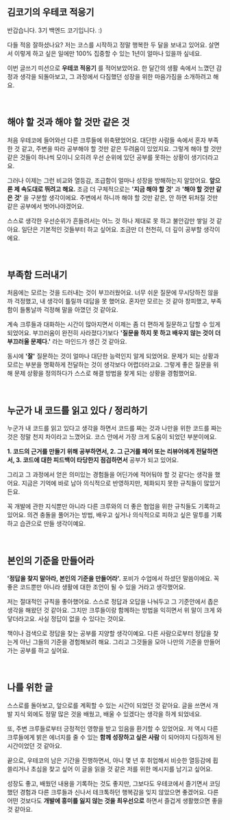 ## 김코기의 우테코 적응기

반갑습니다. 3기 백엔드 코기입니다. :)

다들 적응 잘하셨나요? 저는 코스를 시작하고 정말 행복한 두 달을 보내고 있어요. 살면서 이렇게 하고 싶은 일에만 100% 집중할 수 있는 1년이 얼마나 있을까 싶네요.

이번 글쓰기 미션으로 __우테코 적응기__ 를 적어보았어요. 한 달간의 생활 속에서 느꼈던 감정과 생각을 되돌아보고, 그 과정에서 다짐했던 성장을 위한 마음가짐을 소개하려고 해요.

<br>

## 해야 할 것과 해야 할 것만 같은 것

처음 우테코에 들어와선 다른 크루들에 위축됐었어요. 대단한 사람들 속에서 혼자 부족한 것 같고, 주변을 따라 공부해야 할 것만 같은 두려움이 있었지요. 그렇게 해야 할 것만 같은 것들이 하나씩 모이니 오히려 우선 순위에 있던 공부를 못하는 상황이 생기더라고요.

그러나 이제는 그런 비교와 열등감, 조급함이 얼마나 성장을 방해하는지 알았어요. __앞으론 제 속도대로 뛰려고 해요.__ 조금 더 구체적으로는 __'지금 해야 할 것'__ 과 __'해야 할 것만 같은 것'__ 을 구분할 생각이에요. 주변에서 하니까 해야 할 것만 같은, 안 하면 뒤처질 것만 같은 공부에서 벗어나야겠어요. 

스스로 생각한 우선순위가 흔들려서는 어느 것 하나 제대로 못 하고 불안감만 쌓일 것 같아요. 일단은 기본적인 것들부터 하고 싶어요. 조금만 더 천천히, 더 깊이 공부할 생각이에요.

<br>

## 부족함 드러내기

처음에는 모르는 것을 드러내는 것이 부끄러웠어요. 너무 쉬운 질문에 무시당하진 않을까 걱정했고, 내 생각이 틀릴까 대답을 못 했어요. 혼자만 모르는 것 같아 창피했고, 부족함이 들통날까 걱정해 말을 아꼈던 것 같아요.  

계속 크루들과 대화하는 시간이 많아지면서 이제는 좀 더 편하게 질문하고 답할 수 있게 되었어요. 부끄러움이 완전히 사라졌다기보다 __'질문을 하지 못 하고 배우지 않는 것이 더 부끄러울 문제다.'__ 라는 마인드가 생긴 것 같아요. 

동시에 __'잘'__ 질문하는 것이 얼마나 대단한 능력인지 알게 되었어요. 문제가 되는 상황과 모르는 부분을 명확하게 전달하는 것이 생각보다 어렵더라고요. 그렇게 좋은 질문을 위해 문제 상황을 정의하다가 스스로 해결 방법을 찾게 되는 상황을 경험했어요.

<br>

## 누군가 내 코드를 읽고 있다 / 정리하기

누군가 내 코드를 읽고 있다고 생각을 하면서 코드를 짜는 것과 나만을 위한 코드를 짜는 것은 정말 천지 차이라고 느꼈어요. 코스 안에서 가장 크게 도움이 되었던 부분이에요. 

__1. 코드의 근거를 만들기 위해 공부하면서, 2. 그 근거를 페어 또는 리뷰어에게 전달하면서, 3. 코드에 대한 피드백이 타당한지 점검하면서__ 공부가 되고 있어요.

그리고 그 과정에서 얻은 의미있는 경험들을 어딘가에 적어둬야 할 것 같다는 생각을 했어요. 지금은 기억에 바로 남아 의식적으로 반영하지만, 체화되지 못한 규칙들이 많았거든요.

꼭 개발에 관한 지식뿐만 아니라 다른 크루와의 더 좋은 협업을 위한 규칙들도 기록하고 있어요. 의견 충돌을 풀어가는 방법, 배우고 싶거나 의식적으로 피하고 싶은 말투를 기록하고 습관으로 만들 생각이예요.

<br>

## 본인의 기준을 만들어라

__'정답을 찾지 말아라, 본인의 기준을 만들어라'.__ 포비가 수업에서 하셨던 말씀이에요. 꼭 좋은 코드뿐만 아니라 생활에 대한 조언이 될 수 있을 거라고 생각했어요. 

저는 절대적인 규칙을 좋아했어요. 스스로 정답과 오답을 나눠두고 그 기준안에서 좁은 생각을 해왔던 것 같아요. 그치만 크루들이랑 함께하는 방법을 익히면서 위 말이 크게 와 닿더라고요. 사실 정답이 없을 수 있다는 것이요.    

책이나 검색으로 정답을 찾는 공부를 지양할 생각이예요. 다른 사람으로부터 정답을 찾는게 아닌 그들의 기준을 경험해보려 해요. 그리고 그것들을 모아 나만의 기준을 만들어 가는 공부를 하고 싶어요.

<br>

## 나를 위한 글

스스로를 돌아보고, 앞으로를 계획할 수 있는 시간이 되었던 것 같아요. 글을 쓰면서 개발 지식 외에도 정말 많은 것을 배웠고, 배울 수 있겠다는 생각을 하게 되었네요.   

또, 주변 크루들로부터 긍정적인 영향을 받고 있음을 환기할 수 있었어요. 저 역시 다른 크루들에게 밝은 에너지를 줄 수 있는 __함께 성장하고 싶은 사람__ 이 되어야지 다짐하게 된 시간이었던 것 같아요.

끝으로, 우테코의 남은 기간을 진행하면서, 아니 몇 년 후 취업해서 비슷한 열등감에 휩쓸리거나 초심을 찾고 싶어 이 글을 읽을 것 같은 저를 위한 메시지를 남기고 싶어요.

성장도 좋고, 배웠던 내용을 기록하는 것도 좋지만, 그보다도 우테코에서 즐기면서 코딩했던 경험과 다른 크루들과 신나서 테크톡하던 행복감을 잊지 않았으면 좋겠어요. 다른 어떤 것보다도 __개발에 흥미를 잃지 않는 것을 최우선으로__ 하면서 즐겁게 생활했으면 좋을 것 같아요.

